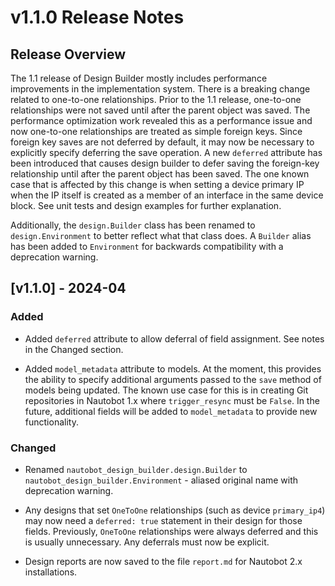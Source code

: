 # v1.1.0 Release Notes

## Release Overview

The 1.1 release of Design Builder mostly includes performance improvements in the implementation system. There is a breaking change related to one-to-one relationships. Prior to the 1.1 release, one-to-one relationships were not saved until after the parent object was saved. The performance optimization work revealed this as a performance issue and now one-to-one relationships are treated as simple foreign keys. Since foreign key saves are not deferred by default, it may now be necessary to explicitly specify deferring the save operation. A new `deferred` attribute has been introduced that causes design builder to defer saving the foreign-key relationship until after the parent object has been saved. The one known case that is affected by this change is when setting a device primary IP when the IP itself is created as a member of an interface in the same device block. See unit tests and design examples for further explanation.

Additionally, the `design.Builder` class has been renamed to `design.Environment` to better reflect what that class does. A `Builder` alias has been added to `Environment` for backwards compatibility with a deprecation warning.

## [v1.1.0] - 2024-04

### Added

- Added `deferred` attribute to allow deferral of field assignment. See notes in the Changed section.

- Added `model_metadata` attribute to models. At the moment, this provides the ability to specify additional arguments passed to the `save` method of models being updated. The known use case for this is in creating Git repositories in Nautobot 1.x where `trigger_resync` must be `False`. In the future, additional fields will be added to `model_metadata` to provide new functionality.

### Changed

- Renamed `nautobot_design_builder.design.Builder` to `nautobot_design_builder.Environment` - aliased original name with deprecation warning.

- Any designs that set `OneToOne` relationships (such as device `primary_ip4`) may now need a `deferred: true` statement in their design for those fields. Previously, `OneToOne` relationships were always deferred and this is usually unnecessary. Any deferrals must now be explicit.

- Design reports are now saved to the file `report.md` for Nautobot 2.x installations.
